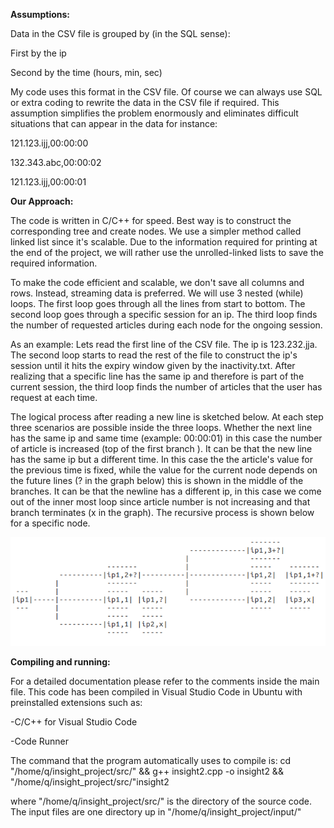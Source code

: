 **Assumptions:**

Data in the CSV file is grouped by (in the SQL sense):

First by the ip

Second by the time (hours, min, sec)

My code uses this format in the CSV file. Of course we can always
use SQL or extra coding to rewrite the data in the CSV file if required.
This assumption simplifies the problem enormously and eliminates difficult
situations that can appear in the data for instance:

121.123.ijj,00:00:00

132.343.abc,00:00:02

121.123.ijj,00:00:01


**Our Approach:**

The code is written in C/C++ for speed. Best way is to construct the corresponding
tree and create nodes. We use a simpler method called linked list since it's scalable.
Due to the information required for printing at the end of the project, we will
rather use the unrolled-linked lists to save the required information.

To make the code efficient and scalable, we don't save all columns and rows. 
Instead, streaming data is preferred.  We will use 3 nested (while) loops. 
The first loop goes through all the lines from start to bottom. The second loop
goes through a specific session for an ip. The third loop finds the number of
requested articles during each node for the ongoing session.

As an example: Lets read the first line of the CSV file. The ip is 123.232.jja. 
The second loop starts to read the rest of the file to construct the ip's
session until it hits the expiry window given by the inactivity.txt. After 
realizing that a specific line has the same ip and therefore is part of the 
current session, the third loop finds the number of articles that the user has 
request at each time.

The logical process after reading a new line is sketched below. At each step three 
scenarios are possible inside the three loops. Whether the next line has the same 
ip and same time (example: 00:00:01) in this case the number of article is increased
(top of the first branch ). It can be that the new line has the same ip but a
different time. In this case the the article's value for the previous time is 
fixed, while the value for the current node depends on the future lines 
(? in the graph below) this is shown in the middle of the branches. It can be 
that the newline has a different ip, in this case we come out of the inner most 
loop since article number is not increasing and that branch terminates 
(x in the graph). The recursive process is shown below for a specific node.


![What is this](graph_tree.png)							



**Compiling and running:**

For a detailed documentation please refer to the comments inside the
main file. This code has been compiled in Visual Studio Code in Ubuntu 
with preinstalled extensions such as:
 
-C/C++ for Visual Studio Code

-Code Runner

The command that the program automatically uses to compile is:
cd "/home/q/insight_project/src/" && g++ insight2.cpp -o insight2 && "/home/q/insight_project/src/"insight2

where "/home/q/insight_project/src/" is the directory of the source code. 
The input files are one directory up in "/home/q/insight_project/input/"







